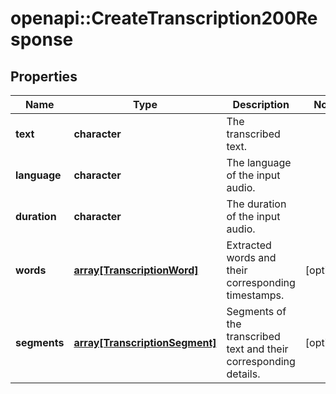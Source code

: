 # openapi::CreateTranscription200Response


## Properties
Name | Type | Description | Notes
------------ | ------------- | ------------- | -------------
**text** | **character** | The transcribed text. | 
**language** | **character** | The language of the input audio. | 
**duration** | **character** | The duration of the input audio. | 
**words** | [**array[TranscriptionWord]**](TranscriptionWord.md) | Extracted words and their corresponding timestamps. | [optional] 
**segments** | [**array[TranscriptionSegment]**](TranscriptionSegment.md) | Segments of the transcribed text and their corresponding details. | [optional] 


